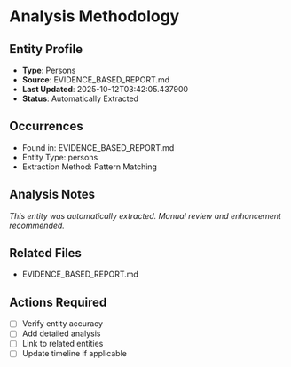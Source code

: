# Analysis Methodology

## Entity Profile
- **Type**: Persons
- **Source**: EVIDENCE_BASED_REPORT.md
- **Last Updated**: 2025-10-12T03:42:05.437900
- **Status**: Automatically Extracted

## Occurrences
- Found in: EVIDENCE_BASED_REPORT.md
- Entity Type: persons
- Extraction Method: Pattern Matching

## Analysis Notes
*This entity was automatically extracted. Manual review and enhancement recommended.*

## Related Files
- EVIDENCE_BASED_REPORT.md

## Actions Required
- [ ] Verify entity accuracy
- [ ] Add detailed analysis
- [ ] Link to related entities
- [ ] Update timeline if applicable
